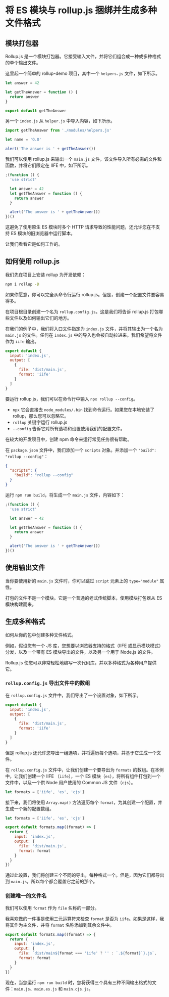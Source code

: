 # 将 ES 模块与 rollup.js 捆绑并生成多种文件格式

## 模块打包器

Rollup.js 是一个模块打包器。它接受输入文件，并将它们组合成一种或多种格式的单个输出文件。

这里起一个简单的 rollup-demo 项目，其中一个 `helpers.js` 文件，如下所示。

```js
let answer = 42

let getTheAnswer = function () {
  return answer
}

export default getTheAnswer
```

另一个 `index.js` 从 `helper.js` 中导入内容，如下所示。

```js
import getTheAnswer from './modules/helpers.js'

let name = 'O.O'

alert('The answer is ' + getTheAnswer())
```

我们可以使用 rollup.js 来输出一个 `main.js` 文件，该文件导入所有必需的文件和函数，并将它们限定在 IIFE 中，如下所示。

```js
;(function () {
  'use strict'

  let answer = 42
  let getTheAnswer = function () {
    return answer
  }

  alert('The answer is ' + getTheAnswer())
})()
```

这避免了使用原生 ES 模块时多个 HTTP 请求导致的性能问题，还允许您在不支持 ES 模块的旧浏览器中运行脚本。

让我们看看它是如何工作的。

## 如何使用 rollup.js

我们先在项目上安装 rollup 为开发依赖：

```bash
npm i rollup -D
```

如果你愿意，你可以完全从命令行运行 rollup.js。但是，创建一个配置文件要容易得多。

在项目根目录创建一个名为 `rollup.config.js`。这是我们将告诉 rollup.js 打包哪些文件以及如何输出它们的地方。

在我们的例子中，我们将入口文件指定为 `index.js` 文件，并将其输出为一个名为 `main.js` 的文件。任何在 `index.js` 中的导入也会被自动拉进来。我们希望将文件作为 `iife` 输出。

```js
export default {
  input: 'index.js',
  output: [
    {
      file: 'dist/main.js',
      format: 'iife'
    }
  ]
}
```

要运行 rollup.js，我们可以在命令行中输入 `npx rollup --config`。

- `npx` 它会直接去 `node_modules/.bin` 找到命令运行。如果您在本地安装了 rollup，那么您可以忽略它。
- `rollup` 关键字运行 rollup.js
- `--config` 告诉它对所有选项和设置使用我们的配置文件。

在较大的开发项目中，创建 npm 命令来运行常见任务很有帮助。

在 `package.json` 文件中，我们添加一个 `scripts` 对象。并添加一个 `"build": "rollup --config"`：

```json
{
  "scripts": {
    "build": "rollup --config"
  }
}
```

运行 `npm run build`，将生成一个 `main.js` 文件，内容如下：

```js
;(function () {
  'use strict'

  let answer = 42

  let getTheAnswer = function () {
    return answer
  }

  alert('The answer is ' + getTheAnswer())
})()
```

## 使用输出文件

当你要使用新的 `main.js` 文件时，你可以跳过 `script` 元素上的 `type="module"` 属性。

打包的文件不是一个模块。它是一个普通的老式传统脚本，使用模块打包器从 ES 模块构建而来。

## 生成多种格式

如何从你的包中创建多种文件格式。

例如，假设您有一个 JS 库，您想要以浏览器支持的格式（IIFE 或显示模块模式）分发，以及一个带有 ES 模块导出的文件，以及另一个用于 Node.js 的文件。

Rollup.js 使您可以非常轻松地编写一次代码库，并以多种格式为各种用户提供它。

### `rollup.config.js` 导出文件中的数组

在 `rollup.config.js` 文件中，我们导出了一个设置对象，如下所示。

```js
export default {
  input: 'index.js',
  output: [
    {
      file: 'dist/main.js',
      format: 'iife'
    }
  ]
}
```

但是 rollup.js 还允许您导出一组选项，并将遍历每个选项，并基于它生成一个文件。

在 `rollup.config.js` 文件中，让我们创建一个要导出为 `formats` 的数组。在本例中，让我们创建一个 IIFE （`iife`），一个 ES 模块（`es`），将所有组件打包到一个文件中，以及一个供 Node 用户使用的 Common JS 文件（`cjs`）。

```js
let formats = ['iife', 'es', 'cjs']
```

接下来，我们将使用 `Array.map()` 方法遍历每个 `format`，为其创建一个配置，并生成一个新的配置数组。

```js
let formats = ['iife', 'es', 'cjs']

export default formats.map((format) => {
  return {
    input: 'index.js',
    output: {
      file: 'dist/main.js',
      format: format
    }
  }
})
```

通过此设置，我们将创建三个不同的导出，每种格式一个。但是，因为它们都导出到 `main.js`，所以每个都会覆盖它之前的那个。

### 创建唯一的文件名

我们可以使用 `format` 作为 `file` 名称的一部分。

我喜欢做的一件事是使用三元运算符来检查 `format` 是否为 `iife`。如果是这样，我将其作为主文件，并将 `format` 名称添加到其余文件中。

```js
export default formats.map((format) => {
  return {
    input: 'index.js',
    output: {
      file: `dist/main${format === 'iife' ? '' : `.${format}`}.js`,
      format: format
    }
  }
})
```

现在，当您运行 `npm run build` 时，您将获得三个具有三种不同输出格式的文件：`main.js`、`main.es.js` 和 `main.cjs.js`。
